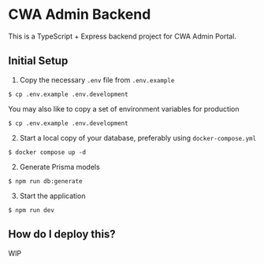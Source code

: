 # CWA Admin Backend

This is a TypeScript + Express backend project for CWA Admin Portal.

## Initial Setup

1. Copy the necessary `.env` file from `.env.example`
```
$ cp .env.example .env.development
```
You may also like to copy a set of environment variables for production
```
$ cp .env.example .env.development
```

2. Start a local copy of your database, preferably using `docker-compose.yml`
```
$ docker compose up -d
```

2. Generate Prisma models
```
$ npm run db:generate
```

3. Start the application
```
$ npm run dev
```

## How do I deploy this?

WIP

